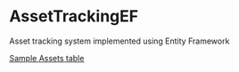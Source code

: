 # AssetTrackingEF
Asset tracking system implemented using Entity Framework

[Sample Assets table](Assets.md)

